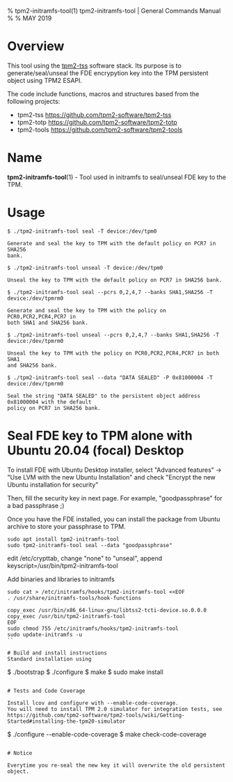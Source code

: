 % tpm2-initramfs-tool(1) tpm2-initramfs-tool | General Commands Manual
%
% MAY 2019

# Overview
This tool using the [tpm2-tss](https://github.com/tpm2-software/tpm2-tss) software stack.
Its purpose is to generate/seal/unseal the FDE encrypytion key into the TPM persistent
object using TPM2 ESAPI.

The code include functions, macros and structures based from the following projects:
* tpm2-tss   https://github.com/tpm2-software/tpm2-tss
* tpm2-totp  https://github.com/tpm2-software/tpm2-totp
* tpm2-tools https://github.com/tpm2-software/tpm2-tools

# Name
**tpm2-initramfs-tool**(1) - Tool used in initramfs to seal/unseal FDE key to the TPM.

# Usage
```
$ ./tpm2-initramfs-tool seal -T device:/dev/tpm0

Generate and seal the key to TPM with the default policy on PCR7 in SHA256
bank.

$ ./tpm2-initramfs-tool unseal -T device:/dev/tpm0

Unseal the key to TPM with the default policy on PCR7 in SHA256 bank.

$ ./tpm2-initramfs-tool seal --pcrs 0,2,4,7 --banks SHA1,SHA256 -T device:/dev/tpmrm0

Generate and seal the key to TPM with the policy on PCR0,PCR2,PCR4,PCR7 in
both SHA1 and SHA256 bank.

$ ./tpm2-initramfs-tool unseal --pcrs 0,2,4,7 --banks SHA1,SHA256 -T device:/dev/tpmrm0

Unseal the key to TPM with the policy on PCR0,PCR2,PCR4,PCR7 in both SHA1
and SHA256 bank.

$ ./tpm2-initramfs-tool seal --data "DATA SEALED" -P 0x81000004 -T device:/dev/tpmrm0

Seal the string "DATA SEALED" to the persistent object address 0x81000004 with the default
policy on PCR7 in SHA256 bank.

```

# Seal FDE key to TPM alone with Ubuntu 20.04 (focal) Desktop

To install FDE with Ubuntu Desktop installer, select "Advanced features" -> "Use LVM with the new Ubuntu Installation" and
check "Encrypt the new Ubuntu installation for security"

Then, fill the security key in next page. For example, "goodpassphrase" for a bad passphrase ;)

Once you have the FDE installed, you can install the package from Ubuntu archive
to store your passphrase to TPM.

```
sudo apt install tpm2-initramfs-tool
sudo tpm2-initramfs-tool seal --data "goodpassphrase"
```

edit /etc/crypttab, change "none" to "unseal", append keyscript=/usr/bin/tpm2-initramfs-tool

Add binaries and libraries to initramfs
```
sudo cat > /etc/initramfs/hooks/tpm2-initramfs-tool <<EOF
. /usr/share/initramfs-tools/hook-functions

copy_exec /usr/bin/x86_64-linux-gnu/libtss2-tcti-device.so.0.0.0
copy_exec /usr/bin/tpm2-initramfs-tool
EOF
sudo chmod 755 /etc/initramfs/hooks/tpm2-initramfs-tool
sudo update-initramfs -u
``

# Build and install instructions
Standard installation using
```
$ ./bootstrap
$ ./configure
$ make
$ sudo make install
```

# Tests and Code Coverage

Install lcov and configure with --enable-code-coverage.
You will need to install TPM 2.0 simulator for integration tests, see
https://github.com/tpm2-software/tpm2-tools/wiki/Getting-Started#installing-the-tpm20-simulator

```
$ ./configure --enable-code-coverage
$ make check-code-coverage
```

# Notice

Everytime you re-seal the new key it will overwrite the old persistent object.
